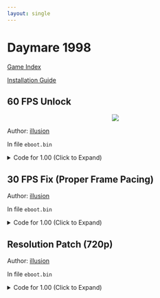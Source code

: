 ```yaml
---
layout: single
---
```


# Daymare 1998

[Game Index](/patch/#ps4)

[Installation Guide](https://illusion0001.github.io/install-instructions/)

## 60 FPS Unlock

<p align="center">
<img src="https://storage.googleapis.com/assets-illusion0001/images/patches/preview/Daymare1998/Daymare_FPS_Preview.png">
</p>

Author: [illusion](https://twitter.com/illusion0002)

In file `eboot.bin`

<details>
<summary>Code for 1.00 (Click to Expand)</summary>

{% highlight yml %}
- game: "Daymare 1998"
  app_ver: "01.00"
  patch_ver: "1.0"
  name: "60 FPS Unlock"
  author: "illusion"
  note:
  arch: generic_orbis
  enabled: False # Todo: move this to a separate file
  patch_list:
        - [ bytes, 0x258C177, "75" ]
        # Skips: bSmoothFrameRate
        # This patch disables all of it, see preview image for significant improvemnt.
{% endhighlight %}

</details>

## 30 FPS Fix (Proper Frame Pacing)

Author: [illusion](https://twitter.com/illusion0002)

In file `eboot.bin`

<details>
<summary>Code for 1.00 (Click to Expand)</summary>

{% highlight yml %}
- game: "Daymare 1998"
  app_ver: "01.00"
  patch_ver: "1.0"
  name: "60 FPS Unlock"
  author: "illusion"
  note:
  arch: generic_orbis
  enabled: False # Todo: move this to a separate file
  patch_list:
0x258C177 75

0xE85D82 67 E8 0F FB 6E 01 90 90

0x2575897 41 C7 04 8E 02 00 00 00 41 8B 1C 8E C5 EB 2A C3 C3
{% endhighlight %}

</details>

## Resolution Patch (720p)

Author: [illusion](https://twitter.com/illusion0002)

In file `eboot.bin`

<details>
<summary>Code for 1.00 (Click to Expand)</summary>

{% highlight yml %}
- game: "Daymare 1998"
  app_ver: "01.00"
  patch_ver: "1.0"
  name: "Resolution Patch (720p)"
  author: "illusion"
  note:
  arch: generic_orbis
  enabled: False # Todo: move this to a separate file
  patch_list:
        - [ bytes, 0x1E95945, "E8 30 FF 6D 00" ]
        - [ bytes, 0x1E9607A, "48 E8 08 F8 6D 00" ]
        - [ bytes, 0x2575870, "48 E9 95 44 22 FE 47 ED E3 70 C7 41 04 55 55 85 41 C5 FA 10 61 04 EB 0E 41 C7 04 8E 00 00 86 42 C4 C1 7A 10 04 8E C3" ]
        # 80% seems stable enough, maybe it's not needed
        # 00 00 86 42 # 67.0f
        # 55 55 85 41 # 16.67f
{% endhighlight %}

</details>
